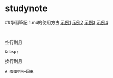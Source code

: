# studynote
##學習筆記
1.md的使用方法 [示例1](https://docs.github.com/cn/github/writing-on-github/getting-started-with-writing-and-formatting-on-github/basic-writing-and-formatting-syntax) [示例2](https://docs.github.com/cn/github/writing-on-github/working-with-advanced-formatting/creating-and-highlighting-code-blocks)
[示例3](https://cloud.tencent.com/developer/article/1461211)
[示例4](https://github.com/fr407041/MarkdownTutorial)

&nbsp;

空行則用
```
&nbsp;
```
換行則用
```
# 兩個空格+回車
```
